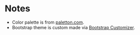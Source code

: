 Notes
=====

* Color palette is from [paletton.com](http://paletton.com/#uid=43+1m0kka9zdKffgRcglUdjnGge).
* Bootstrap theme is custom made via [Bootstrap Customizer](http://getbootstrap.com/customize/?id=fb9e752fd3bdc9bc7d15).
